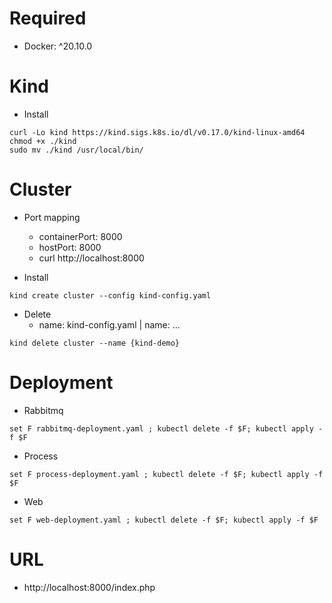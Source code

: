 # Required
- Docker: ^20.10.0
# Kind
- Install
```
curl -Lo kind https://kind.sigs.k8s.io/dl/v0.17.0/kind-linux-amd64
chmod +x ./kind
sudo mv ./kind /usr/local/bin/
```
# Cluster
- Port mapping
    - containerPort: 8000
    - hostPort: 8000
    - curl http://localhost:8000

- Install
```
kind create cluster --config kind-config.yaml
```
- Delete
    - name: kind-config.yaml | name: ...
```
kind delete cluster --name {kind-demo}
```
# Deployment
- Rabbitmq
```
set F rabbitmq-deployment.yaml ; kubectl delete -f $F; kubectl apply -f $F
```
- Process
```
set F process-deployment.yaml ; kubectl delete -f $F; kubectl apply -f $F
```
- Web
```
set F web-deployment.yaml ; kubectl delete -f $F; kubectl apply -f $F
```

# URL
- http://localhost:8000/index.php
